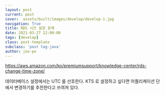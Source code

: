 ```yaml
---
layout: post
current: post
cover:  assets/built/images/develop/develop-1.jpg
navigation: True
title: RDS 시간 설정 문제
date: 2021-03-27 12:00:00
tags: [develop]
class: post-template
subclass: 'post tag-java'
author: joo-pe
---
```



https://aws.amazon.com/ko/premiumsupport/knowledge-center/rds-change-time-zone/

데이터베이스 설정에서는 UTC 를 선호한다. 
KTS 로 설정하고 싶다면 어플리케이션 단에서 변경하기를 추천한다고 쓰여져 있다.





